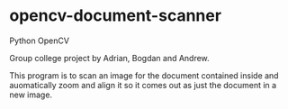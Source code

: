 # opencv-document-scanner

Python 
OpenCV

Group college project by Adrian, Bogdan and Andrew.

This program is to scan an image for the document contained inside and auomatically zoom and align it so it comes out as just the document in a new image.
